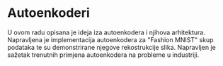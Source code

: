 # Autoenkoderi

U ovom radu opisana je ideja iza autoenkodera i njihova arhitektura. Napravljena je
implementacija autoenkodera za "Fashion MNIST" skup podataka te su demonstrirane
njegove rekostrukcije slika. Napravljen je sažetak trenutnih primjena autoenkodera na
probleme u industriji.
